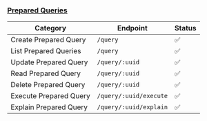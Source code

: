 ### [Prepared Queries](https://developer.hashicorp.com/consul/api-docs/query)

| Category | Endpoint | Status 
| -------- |-------- | ------ 
| Create Prepared Query | `/query` | ✅ 
| List Prepared Queries | `/query` | ✅ 
| Update Prepared Query | `/query/:uuid` | ✅ 
| Read Prepared Query | `/query/:uuid`| ✅ 
| Delete Prepared Query | `/query/:uuid` | ✅ 
| Execute Prepared Query | `/query/:uuid/execute` | ✅ 
| Explain Prepared Query | `/query/:uuid/explain` | ✅ 
